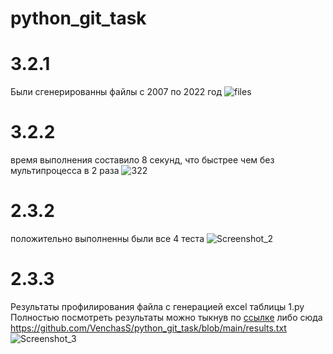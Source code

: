 # python_git_task

# 3.2.1
Были сгенерированны файлы с 2007 по 2022 год
![files](https://user-images.githubusercontent.com/49115035/208684476-669e63db-bee2-4214-87ae-04ebf627bd68.png)

# 3.2.2
время выполнения составило 8 секунд, что быстрее чем без мультипроцесса в 2 раза
![322](https://user-images.githubusercontent.com/49115035/209003124-6e74032f-63c1-4543-90d6-58e2124caf11.png)


# 2.3.2
положительно выполненны были все 4 теста
![Screenshot_2](https://user-images.githubusercontent.com/49115035/206168665-ec80d804-9c98-44d7-918f-1999e52ab22f.png)


# 2.3.3
Результаты профилирования файла с генерацией excel таблицы 1.py
Полностью посмотреть результаты можно тыкнув по [ссылке](https://github.com/VenchasS/python_git_task/blob/main/results.txt) либо сюда https://github.com/VenchasS/python_git_task/blob/main/results.txt
![Screenshot_3](https://user-images.githubusercontent.com/49115035/206178722-28bf790c-6056-458c-ace7-be63df275a7a.png)
